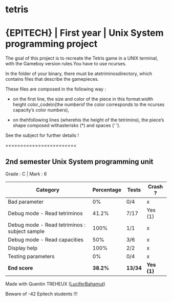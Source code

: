 # tetris
# {EPITECH} | First year | Unix System programming project

The goal of this project is to recreate the Tetris game in a UNIX terminal, with the Gameboy version rules.You have to use ncurses.

In the folder of your binary, there must be atetriminosdirectory, which contains files that describe the gamepieces.

These files are composed in the following way :

- on the first line, the size and color of the piece in this format:width height color_code\n(the numberof the color corresponds to the ncurses capacity’s color numbers),

- on thehfollowing lines (wherehis the height of the tetrimino), the piece’s shape composed withasterisks (*) and spaces (‘ ’).

See the subject for further details !

========================

## 2nd semester Unix System programming unit

Grade : C | Mark : 6

| Category                                      | Percentage | Tests     | Crash ?     |
|-----------------------------------------------|------------|-----------|-------------|
| Bad parameter                                 | 0%         | 0/4       | x           |
| Debug mode - Read tetriminos                  | 41.2%      | 7/17      | Yes (1)     |
| Debug mode - Read tetriminos : subject sample | 100%       | 1/1       | x           |
| Debug mode - Read capacities                  | 50%        | 3/6       | x           |
| Display help                                  | 100%       | 2/2       | x           |
| Testing parameters                            | 0%         | 0/4       | x           |
| **End score**                                 | **38.2%**  | **13/34** | **Yes (1)** |

Made with Quentin TREHEUX ([LuciferBahamut](https://github.com/LuciferBahamut))

Beware of -42 Epitech students !!!
